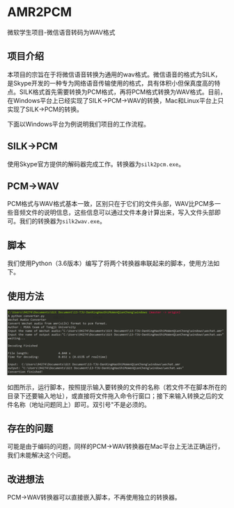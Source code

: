 # AMR2PCM
微软学生项目-微信语音转码为WAV格式

## 项目介绍

本项目的宗旨在于将微信语音转换为通用的wav格式。微信语音的格式为SILK，是Skype开发的一种专为网络语音传输使用的格式，具有体积小但保真度高的特点。SILK格式首先需要转换为PCM格式，再将PCM格式转换为WAV格式。目前，在Windows平台上已经实现了SILK->PCM->WAV的转换，Mac和Linux平台上只实现了SILK->PCM的转换。

下面以Windows平台为例说明我们项目的工作流程。

## SILK->PCM

使用Skype官方提供的解码器完成工作。转换器为`silk2pcm.exe`。

## PCM->WAV

PCM格式与WAV格式基本一致，区别只在于它们的文件头部，WAV比PCM多一些音频文件的说明信息，这些信息可以通过文件本身计算出来，写入文件头部即可。我们的转换器为`silk2wav.exe`。

## 脚本

我们使用Python（3.6版本）编写了将两个转换器串联起来的脚本，使用方法如下。

## 使用方法

![使用方法](./image/使用方法.PNG)

如图所示，运行脚本，按照提示输入要转换的文件的名称（若文件不在脚本所在的目录下还要输入地址），或直接将文件拖入命令行窗口；接下来输入转换之后的文件名称（地址问题同上）即可。双引号"不是必须的。

## 存在的问题

可能是由于编码的问题，同样的PCM->WAV转换器在Mac平台上无法正确运行，我们未能解决这个问题。

## 改进想法

PCM->WAV转换器可以直接嵌入脚本，不再使用独立的转换器。
